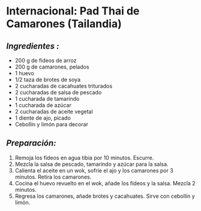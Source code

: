 # Internacional: Pad Thai de Camarones (Tailandia)


## *Ingredientes :*
- 200 g de fideos de arroz
- 200 g de camarones, pelados
- 1 huevo
- 1/2 taza de brotes de soya
- 2 cucharadas de cacahuates triturados
- 2 cucharadas de salsa de pescado
- 1 cucharada de tamarindo
- 1 cucharada de azúcar
- 2 cucharadas de aceite vegetal
- 1 diente de ajo, picado
- Cebollín y limón para decorar

## *Preparación:*
1. Remoja los fideos en agua tibia por 10 minutos. Escurre.
2. Mezcla la salsa de pescado, tamarindo y azúcar para la salsa.
3. Calienta el aceite en un wok, sofríe el ajo y los camarones por 3 minutos. Retira los camarones.
4. Cocina el huevo revuelto en el wok, añade los fideos y la salsa. Mezcla 2 minutos.
5. Regresa los camarones, añade brotes y cacahuates. Sirve con cebollín y limón.

